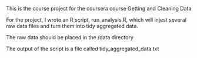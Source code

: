 This is the course project for the coursera course 
Getting and Cleaning Data 

For the project, I wrote an R script, run_analysis.R, which will injest several raw data files and turn them into tidy aggregated data. 

The raw data should be placed in the /data directory

The output of the script is a file called tidy_aggregated_data.txt



